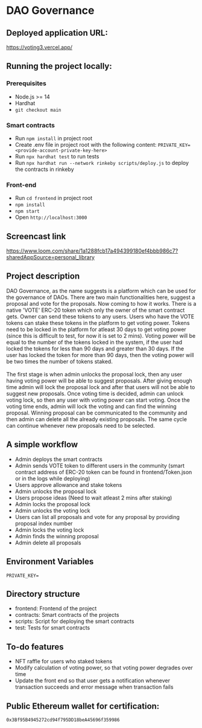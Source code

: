 # DAO Governance

## Deployed application URL:

https://voting3.vercel.app/

## Running the project locally:

### Prerequisites

- Node.js >= 14
- Hardhat
- `git checkout main`

### Smart contracts

- Run `npm install` in project root
- Create .env file in project root with the following content:
    `PRIVATE_KEY=<provide-account-private-key-here>`
- Run `npx hardhat test` to run tests
- Run `npx hardhat run --network rinkeby scripts/deploy.js` to deploy the contracts in rinkeby

### Front-end

- Run `cd frontend` in project root
- `npm install`
- `npm start`
- Open `http://localhost:3000`
  
## Screencast link
https://www.loom.com/share/1a1288fcb17a494399180ef4bbb986c7?sharedAppSource=personal_library
  
## Project description

DAO Governance, as the name suggests is a platform which can be used for the governance of DAOs. There are two main functionalities here, suggest a proposal and vote for the proposals. Now coming to how it works. There is a native 'VOTE' ERC-20 token which only the owner of the smart contract gets. Owner can send these tokens to any users. Users who have the VOTE tokens can stake these tokens in the platform to get voting power. Tokens need to be locked in the platform for atleast 30 days to get voting power (since this is difficult to test, for now it is set to 2 mins). Voting power will be equal to the number of the tokens locked in the system, if the user had locked the tokens for less than 90 days and greater than 30 days. If the user has locked the token for more than 90 days, then the voting power will be two times the number of tokens staked.<br /><br />
The first stage is when admin unlocks the proposal lock, then any user having voting power will be able to suggest proposals. After giving enough time admin will lock the proposal lock and after that users will not be able to suggest new proposals. Once voting time is decided, admin can unlock voting lock, so then any user with voting power can start voting. Once the voting time ends, admin will lock the voting and can find the winning proposal. Winning proposal can be communicated to the community and then admin can delete all the already existing proposals. The same cycle can continue whenever new proposals need to be selected.

## A simple workflow

- Admin deploys the smart contracts
- Admin sends VOTE token to different users in the community (smart contract address of ERC-20 token can be found in frontend/Token.json or in the logs while deploying)
- Users approve allowance and stake tokens
- Admin unlocks the proposal lock
- Users propose ideas (Need to wait atleast 2 mins after staking)
- Admin locks the proposal lock
- Admin unlocks the voting lock
- Users can list all proposals and vote for any proposal by providing proposal index number
- Admin locks the voting lock
- Admin finds the winning proposal
- Admin delete all proposals
    
## Environment Variables
    
``` 
PRIVATE_KEY= 
```

## Directory structure

- frontend: Frontend of the project
- contracts: Smart contracts of the projects
- scripts: Script for deploying the smart contracts
- test: Tests for smart contracts
    
## To-do features
    
- NFT raffle for users who staked tokens
- Modify calculation of voting power, so that voting power degrades over time
- Update the front end so that user gets a notification whenever transaction succeeds and error message when transaction fails

## Public Ethereum wallet for certification:

`0x3Bf95B4945272cd94f795DD18beA45696f359986`

